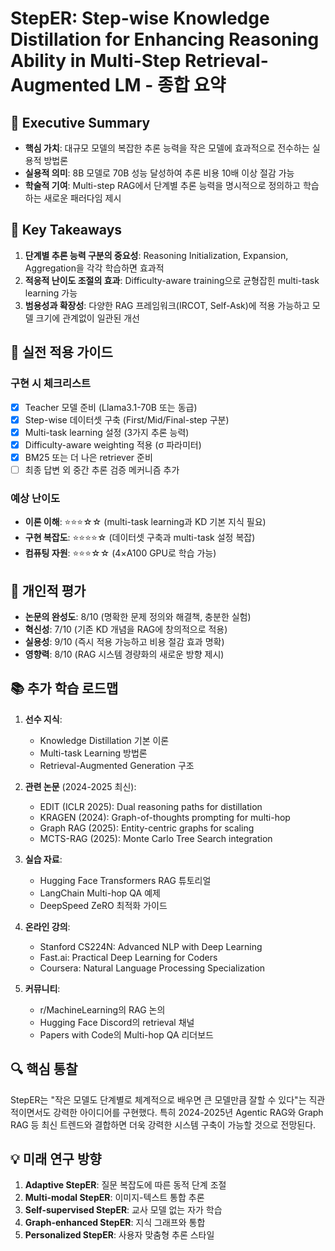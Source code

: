 # StepER: Step-wise Knowledge Distillation for Enhancing Reasoning Ability in Multi-Step Retrieval-Augmented LM - 종합 요약

## 📌 Executive Summary
- **핵심 가치**: 대규모 모델의 복잡한 추론 능력을 작은 모델에 효과적으로 전수하는 실용적 방법론
- **실용적 의미**: 8B 모델로 70B 성능 달성하여 추론 비용 10배 이상 절감 가능
- **학술적 기여**: Multi-step RAG에서 단계별 추론 능력을 명시적으로 정의하고 학습하는 새로운 패러다임 제시

## 🎯 Key Takeaways
1. **단계별 추론 능력 구분의 중요성**: Reasoning Initialization, Expansion, Aggregation을 각각 학습하면 효과적
2. **적응적 난이도 조절의 효과**: Difficulty-aware training으로 균형잡힌 multi-task learning 가능
3. **범용성과 확장성**: 다양한 RAG 프레임워크(IRCOT, Self-Ask)에 적용 가능하고 모델 크기에 관계없이 일관된 개선

## 🔧 실전 적용 가이드
### 구현 시 체크리스트
- [x] Teacher 모델 준비 (Llama3.1-70B 또는 동급)
- [x] Step-wise 데이터셋 구축 (First/Mid/Final-step 구분)
- [x] Multi-task learning 설정 (3가지 추론 능력)
- [x] Difficulty-aware weighting 적용 (σ 파라미터)
- [x] BM25 또는 더 나은 retriever 준비
- [ ] 최종 답변 외 중간 추론 검증 메커니즘 추가

### 예상 난이도
- **이론 이해**: ⭐⭐⭐☆☆ (multi-task learning과 KD 기본 지식 필요)
- **구현 복잡도**: ⭐⭐⭐⭐☆ (데이터셋 구축과 multi-task 설정 복잡)
- **컴퓨팅 자원**: ⭐⭐⭐☆☆ (4×A100 GPU로 학습 가능)

## 💭 개인적 평가
- **논문의 완성도**: 8/10 (명확한 문제 정의와 해결책, 충분한 실험)
- **혁신성**: 7/10 (기존 KD 개념을 RAG에 창의적으로 적용)
- **실용성**: 9/10 (즉시 적용 가능하고 비용 절감 효과 명확)
- **영향력**: 8/10 (RAG 시스템 경량화의 새로운 방향 제시)

## 📚 추가 학습 로드맵
1. **선수 지식**: 
   - Knowledge Distillation 기본 이론
   - Multi-task Learning 방법론
   - Retrieval-Augmented Generation 구조

2. **관련 논문** (2024-2025 최신):
   - EDIT (ICLR 2025): Dual reasoning paths for distillation
   - KRAGEN (2024): Graph-of-thoughts prompting for multi-hop
   - Graph RAG (2025): Entity-centric graphs for scaling
   - MCTS-RAG (2025): Monte Carlo Tree Search integration

3. **실습 자료**:
   - Hugging Face Transformers RAG 튜토리얼
   - LangChain Multi-hop QA 예제
   - DeepSpeed ZeRO 최적화 가이드

4. **온라인 강의**:
   - Stanford CS224N: Advanced NLP with Deep Learning
   - Fast.ai: Practical Deep Learning for Coders
   - Coursera: Natural Language Processing Specialization

5. **커뮤니티**:
   - r/MachineLearning의 RAG 논의
   - Hugging Face Discord의 retrieval 채널
   - Papers with Code의 Multi-hop QA 리더보드

## 🔍 핵심 통찰
StepER는 "작은 모델도 단계별로 체계적으로 배우면 큰 모델만큼 잘할 수 있다"는 직관적이면서도 강력한 아이디어를 구현했다. 특히 2024-2025년 Agentic RAG와 Graph RAG 등 최신 트렌드와 결합하면 더욱 강력한 시스템 구축이 가능할 것으로 전망된다.

## 💡 미래 연구 방향
1. **Adaptive StepER**: 질문 복잡도에 따른 동적 단계 조절
2. **Multi-modal StepER**: 이미지-텍스트 통합 추론
3. **Self-supervised StepER**: 교사 모델 없는 자가 학습
4. **Graph-enhanced StepER**: 지식 그래프와 통합
5. **Personalized StepER**: 사용자 맞춤형 추론 스타일